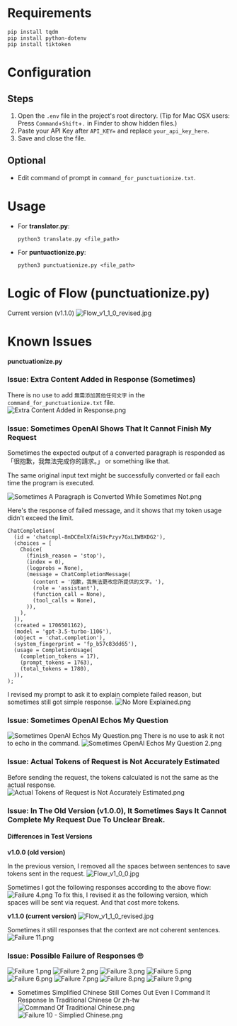 # Requirements
```
pip install tqdm
pip install python-dotenv
pip install tiktoken
```
# Configuration
## Steps
1. Open the `.env` file in the project's root directory. (Tip for Mac OSX users: Press `Command`+`Shift`+`.` in Finder to show hidden files.)
2. Paste your API Key after `API_KEY=` and replace `your_api_key_here`.
4. Save and close the file.

## Optional
* Edit command of prompt in `command_for_punctuationize.txt`.

# Usage
* For **translator.py**:

    `python3 translate.py <file_path>`


* For **puntuactionize.py**:

    `python3 punctuationize.py <file_path>`

# Logic of Flow (punctuationize.py)
Current version (v1.1.0)
![Flow_v1_1_0_revised.jpg](images%2FFlow_v1_1_0_revised.jpg)

# Known Issues 
**punctuationize.py**
### Issue: Extra Content Added in Response (Sometimes)
There is no use to add `無需添加其他任何文字` in the `command_for_punctuationize.txt` file.
 ![Extra Content Added in Response.png](images%2FExtra%20Content%20Added%20in%20Response.png)

### Issue: Sometimes OpenAI Shows That It Cannot Finish My Request
Sometimes the expected output of a converted paragraph is responded as 「很抱歉，我無法完成你的請求。」 or something like that.

The same original input text might be successfully converted or fail each time the program is executed.

![Sometimes A Paragraph is Converted While Sometimes Not.png](images%2FSometimes%20A%20Paragraph%20is%20Converted%20While%20Sometimes%20Not.png)

Here's the response of failed message, and it shows that my token usage didn't exceed the limit.
```
ChatCompletion(
  (id = 'chatcmpl-8mDCEmlXfAiS9cPzyv7GxLIWBXDG2'),
  (choices = [
    Choice(
      (finish_reason = 'stop'),
      (index = 0),
      (logprobs = None),
      (message = ChatCompletionMessage(
        (content = '抱歉，我無法更改您所提供的文字。'),
        (role = 'assistant'),
        (function_call = None),
        (tool_calls = None),
      )),
    ),
  ]),
  (created = 1706501162),
  (model = 'gpt-3.5-turbo-1106'),
  (object = 'chat.completion'),
  (system_fingerprint = 'fp_b57c83dd65'),
  (usage = CompletionUsage(
    (completion_tokens = 17),
    (prompt_tokens = 1763),
    (total_tokens = 1780),
  )),
);
```
I revised my prompt to ask it to explain complete failed reason, but sometimes still got simple response.
![No More Explained.png](images%2FNo%20More%20Explained.png)

### Issue: Sometimes OpenAI Echos My Question
![Sometimes OpenAI Echos My Question.png](images%2FSometimes%20OpenAI%20Echos%20My%20Question.png)
There is no use to ask it not to echo in the command.
![Sometimes OpenAI Echos My Question 2.png](images%2FSometimes%20OpenAI%20Echos%20My%20Question%202.png)

### Issue: Actual Tokens of Request is Not Accurately Estimated
Before sending the request, the tokens calculated is not the same as the actual response.
![Actual Tokens of Request is Not Accurately Estimated.png](images%2FActual%20Tokens%20of%20Request%20is%20Not%20Accurately%20Estimated.png)

### Issue: In The Old Version (v1.0.0), It Sometimes Says It Cannot Complete My Request Due To Unclear Break. 
#### Differences in Test Versions

**v1.0.0 (old version)**

In the previous version, I removed all the spaces between sentences to save tokens sent in the request.
![Flow_v1_0_0.jpg](images%2FFlow_v1_0_0.jpg)

Sometimes I got the following responses according to the above flow:
![Failure 4.png](images%2FFailure%204.png)
To fix this, I revised it as the following version, which spaces will be sent via request. And that cost more tokens.

**v1.1.0 (current version)**
![Flow_v1_1_0_revised.jpg](images%2FFlow_v1_1_0_revised.jpg)

Sometimes it still responses that the context are not coherent sentences.
![Failure 11.png](images%2FFailure%2011.png)

### Issue: Possible Failure of Responses 🙄
![Failure 1.png](images%2FFailure%201.png)
![Failure 2.png](images%2FFailure%202.png)
![Failure 3.png](images%2FFailure%203.png)
![Failure 5.png](images%2FFailure%205.png)
![Failure 6.png](images%2FFailure%206.png)
![Failure 7.png](images%2FFailure%207.png)
![Failure 8.png](images%2FFailure%208.png)
![Failure 9.png](images%2FFailure%209.png)
* Sometimes Simplified Chinese Still Comes Out Even I Command It Response In Traditional Chinese Or zh-tw  
![Command Of Traditional Chinese.png](images%2FCommand%20Of%20Traditional%20Chinese.png)
![Failure 10 - Simplied Chinese.png](images%2FFailure%2010%20-%20Simplied%20Chinese.png)
